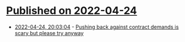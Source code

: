 # [Published on 2022-04-24](index.md)

* [2022-04-24, 20:03:04](https://news.ycombinator.com/item?id=31147785) - [Pushing back against contract demands is scary but please try anyway](https://blog.plover.com/law/contracts-3.html)
